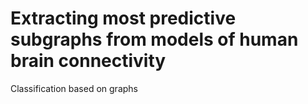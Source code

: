 # Extracting most predictive subgraphs from models of human brain connectivity
Classification based on graphs
